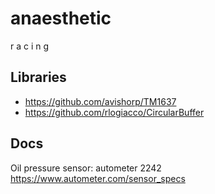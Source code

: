 # anaesthetic
r a c i n g


## Libraries
* https://github.com/avishorp/TM1637
* https://github.com/rlogiacco/CircularBuffer

## Docs
Oil pressure sensor: autometer 2242 https://www.autometer.com/sensor_specs
